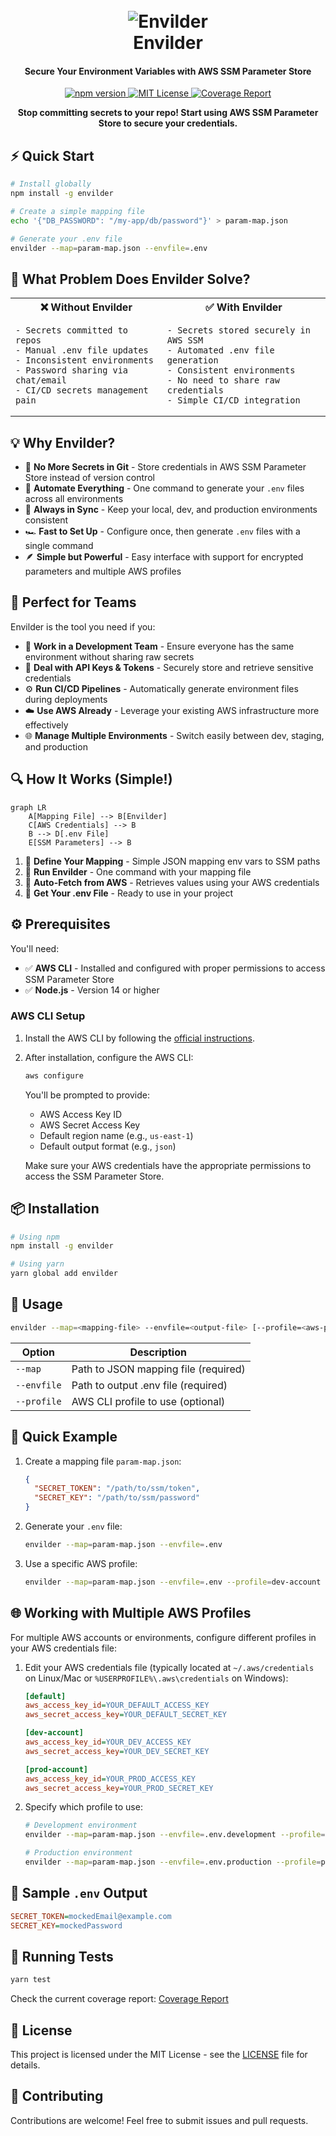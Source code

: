 <h1 align="center">
  <br>
  <img src="https://github.com/user-attachments/assets/96bf1efa-7d21-440a-a414-3a20e7f9a1f1" alt="Envilder">
  <br>
  Envilder
  <br>
</h1>

<h4 align="center">Secure Your Environment Variables with AWS SSM Parameter Store</h4>

<p align="center">
  <a href="https://www.npmjs.com/package/envilder">
    <img src="https://img.shields.io/npm/v/envilder.svg" alt="npm version">
  </a>
  <a href="./LICENSE">
    <img src="https://img.shields.io/badge/license-MIT-blue.svg" alt="MIT License">
  </a>
  <a href="https://macalbert.github.io/envilder/">
    <img src="https://img.shields.io/badge/coverage-report-green.svg" alt="Coverage Report">
  </a>
</p>

<p align="center">
  <b>Stop committing secrets to your repo! Start using AWS SSM Parameter Store to secure your credentials.</b>
</p>

## ⚡ Quick Start

```bash
# Install globally
npm install -g envilder

# Create a simple mapping file
echo '{"DB_PASSWORD": "/my-app/db/password"}' > param-map.json

# Generate your .env file
envilder --map=param-map.json --envfile=.env
```

## 🤔 What Problem Does Envilder Solve?

<table>
<tr>
<th>❌ Without Envilder</th>
<th>✅ With Envilder</th>
</tr>
<tr>
<td>

```plaintext
- Secrets committed to repos
- Manual .env file updates
- Inconsistent environments
- Password sharing via chat/email
- CI/CD secrets management pain
```

</td>
<td>

```plaintext
- Secrets stored securely in AWS SSM
- Automated .env file generation
- Consistent environments
- No need to share raw credentials
- Simple CI/CD integration
```

</td>
</tr>
</table>

## 💡 Why Envilder?

- 🔐 **No More Secrets in Git** - Store credentials in AWS SSM Parameter Store instead of version control
- 🤖 **Automate Everything** - One command to generate your `.env` files across all environments
- 🔄 **Always in Sync** - Keep your local, dev, and production environments consistent
- 🏎️ **Fast to Set Up** - Configure once, then generate `.env` files with a single command
- 🪶 **Simple but Powerful** - Easy interface with support for encrypted parameters and multiple AWS profiles

## 🎯 Perfect for Teams

Envilder is the tool you need if you:

- 👥 **Work in a Development Team** - Ensure everyone has the same environment without sharing raw secrets
- 🔑 **Deal with API Keys & Tokens** - Securely store and retrieve sensitive credentials
- ⚙️ **Run CI/CD Pipelines** - Automatically generate environment files during deployments
- ☁️ **Use AWS Already** - Leverage your existing AWS infrastructure more effectively
- 🌐 **Manage Multiple Environments** - Switch easily between dev, staging, and production

## 🔍 How It Works (Simple!)

```mermaid
graph LR
    A[Mapping File] --> B[Envilder]
    C[AWS Credentials] --> B
    B --> D[.env File]
    E[SSM Parameters] --> B
```

1. 📖 **Define Your Mapping** - Simple JSON mapping env vars to SSM paths
2. 🚀 **Run Envilder** - One command with your mapping file
3. 🔄 **Auto-Fetch from AWS** - Retrieves values using your AWS credentials
4. 💾 **Get Your .env File** - Ready to use in your project

## ⚙️ Prerequisites

You'll need:

- ✅ **AWS CLI** - Installed and configured with proper permissions to access SSM Parameter Store
- ✅ **Node.js** - Version 14 or higher

### AWS CLI Setup

1. Install the AWS CLI by following the [official instructions](https://docs.aws.amazon.com/cli/latest/userguide/getting-started-install.html).
2. After installation, configure the AWS CLI:

    ```bash
    aws configure
    ```

    You'll be prompted to provide:
    - AWS Access Key ID
    - AWS Secret Access Key
    - Default region name (e.g., `us-east-1`)
    - Default output format (e.g., `json`)

   Make sure your AWS credentials have the appropriate permissions to access the SSM Parameter Store.

## 📦 Installation

```bash
# Using npm
npm install -g envilder

# Using yarn
yarn global add envilder
```

## 🚀 Usage

```bash
envilder --map=<mapping-file> --envfile=<output-file> [--profile=<aws-profile>]
```

| Option | Description |
|--------|-------------|
| `--map` | Path to JSON mapping file (required) |
| `--envfile` | Path to output .env file (required) |
| `--profile` | AWS CLI profile to use (optional) |

## 🔧 Quick Example

1. Create a mapping file `param-map.json`:

    ```json
    {
      "SECRET_TOKEN": "/path/to/ssm/token",
      "SECRET_KEY": "/path/to/ssm/password"
    }
    ```

2. Generate your `.env` file:

    ```bash
    envilder --map=param-map.json --envfile=.env
    ```

3. Use a specific AWS profile:

    ```bash
    envilder --map=param-map.json --envfile=.env --profile=dev-account
    ```

## 🌐 Working with Multiple AWS Profiles

For multiple AWS accounts or environments, configure different profiles in your AWS credentials file:

1. Edit your AWS credentials file (typically located at `~/.aws/credentials` on Linux/Mac
or `%USERPROFILE%\.aws\credentials` on Windows):

    ```ini
    [default]
    aws_access_key_id=YOUR_DEFAULT_ACCESS_KEY
    aws_secret_access_key=YOUR_DEFAULT_SECRET_KEY

    [dev-account]
    aws_access_key_id=YOUR_DEV_ACCESS_KEY
    aws_secret_access_key=YOUR_DEV_SECRET_KEY

    [prod-account]
    aws_access_key_id=YOUR_PROD_ACCESS_KEY
    aws_secret_access_key=YOUR_PROD_SECRET_KEY
    ```

2. Specify which profile to use:

    ```bash
    # Development environment
    envilder --map=param-map.json --envfile=.env.development --profile=dev-account

    # Production environment
    envilder --map=param-map.json --envfile=.env.production --profile=prod-account
    ```

## 📂 Sample `.env` Output

```ini
SECRET_TOKEN=mockedEmail@example.com
SECRET_KEY=mockedPassword
```

## 🧪 Running Tests

```bash
yarn test
```

Check the current coverage report: [Coverage Report](https://macalbert.github.io/envilder/)

## 📝 License

This project is licensed under the MIT License - see the [LICENSE](./LICENSE) file for details.

## 🙌 Contributing

Contributions are welcome! Feel free to submit issues and pull requests.
